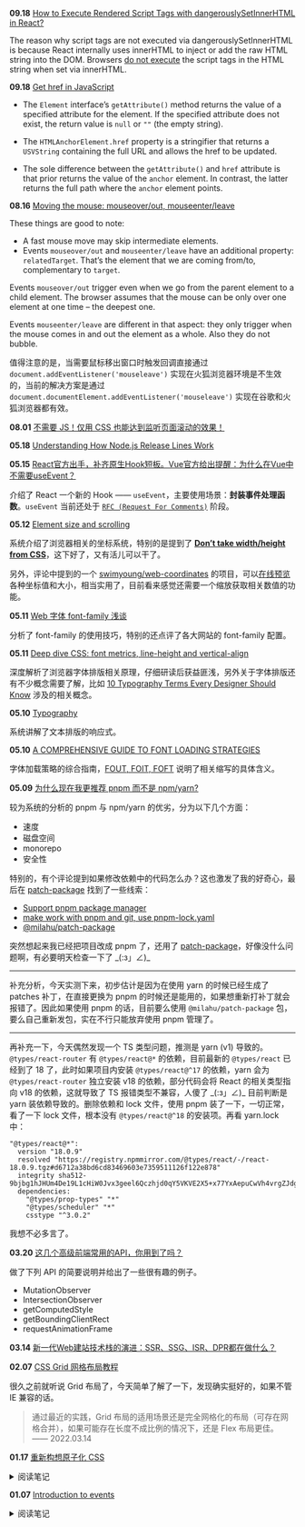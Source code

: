 **09.18** [How to Execute Rendered Script Tags with dangerouslySetInnerHTML in React?](https://codingshower.com/how-to-execute-rendered-script-tags-with-dangerouslysetinnerhtml-in-react)

The reason why script tags are not executed via dangerouslySetInnerHTML is because React internally uses innerHTML to inject or add the raw HTML string into the DOM. Browsers [do not execute](https://developer.mozilla.org/en-US/docs/Web/API/Element/innerHTML#security_considerations) the script tags in the HTML string when set via innerHTML.

**09.18** [Get href in JavaScript](https://www.delftstack.com/howto/javascript/javascript-get-href)

- The `Element` interface’s `getAttribute()` method returns the value of a specified attribute for the element. If the specified attribute does not exist, the return value is `null` or `""` (the empty string).

- The `HTMLAnchorElement.href` property is a stringifier that returns a `USVString` containing the full URL and allows the href to be updated.

- The sole difference between the `getAttribute()` and `href` attribute is that prior returns the value of the `anchor` element. In contrast, the latter returns the full path where the `anchor` element points.

**08.16** [Moving the mouse: mouseover/out, mouseenter/leave](https://javascript.info/mousemove-mouseover-mouseout-mouseenter-mouseleave)

These things are good to note:

- A fast mouse move may skip intermediate elements.
- Events `mouseover/out` and `mouseenter/leave` have an additional property: `relatedTarget`. That’s the element that we are coming from/to, complementary to `target`.

Events `mouseover/out` trigger even when we go from the parent element to a child element. The browser assumes that the mouse can be only over one element at one time – the deepest one.

Events `mouseenter/leave` are different in that aspect: they only trigger when the mouse comes in and out the element as a whole. Also they do not bubble.

值得注意的是，当需要鼠标移出窗口时触发回调直接通过 `document.addEventListener('mouseleave')` 实现在火狐浏览器环境是不生效的，当前的解决方案是通过 `document.documentElement.addEventListener('mouseleave')` 实现在谷歌和火狐浏览器都有效。

**08.01** [不需要 JS！仅用 CSS 也能达到监听页面滚动的效果！](https://mp.weixin.qq.com/s/aDJp-Vk2wsYRRFu7O8hkFg)

**05.18** [Understanding How Node.js Release Lines Work](https://nodesource.com/blog/understanding-how-node-js-release-lines-work/)

**05.15** [React官方出手，补齐原生Hook短板。Vue官方给出提醒：为什么在Vue中不需要useEvent？](https://mp.weixin.qq.com/s/gZ7eq8aq423FPH8C4eIxLA)

介绍了 React 一个新的 Hook —— `useEvent`，主要使用场景：**封装事件处理函数**。`useEvent` 当前还处于 [`RFC (Request For Comments)`](https://github.com/reactjs/rfcs/blob/useevent/text/0000-useevent.md) 阶段。

**05.12** [Element size and scrolling](https://javascript.info/size-and-scroll)

系统介绍了浏览器相关的坐标系统，特别的是提到了 [**Don’t take width/height from CSS**](https://javascript.info/size-and-scroll#don-t-take-width-height-from-css)，这下好了，又有活儿可以干了。

另外，评论中提到的一个 [swimyoung/web-coordinates](https://github.com/swimyoung/web-coordinates) 的项目，可以[在线预览](https://swimyoung.github.io/web-coordinates/)各种坐标值和大小，相当实用了，目前看来感觉还需要一个缩放获取相关数值的功能。

**05.11** [Web 字体 font-family 浅谈](https://segmentfault.com/a/1190000038284125)

分析了 font-family 的使用技巧，特别的还点评了各大网站的 font-family 配置。

**05.11** [Deep dive CSS: font metrics, line-height and vertical-align](https://iamvdo.me/en/blog/css-font-metrics-line-height-and-vertical-align)

深度解析了浏览器字体排版相关原理，仔细研读后获益匪浅，另外关于字体排版还有不少概念需要了解，比如 [10 Typography Terms Every Designer Should Know](https://creativemarket.com/blog/10-typography-terms-every-designer-should-know) 涉及的相关概念。

**05.10** [Typography](https://web.dev/learn/design/typography/)

系统讲解了文本排版的响应式。

**05.10** [A COMPREHENSIVE GUIDE TO FONT LOADING STRATEGIES](https://www.zachleat.com/web/comprehensive-webfonts/)

字体加载策略的综合指南，[FOUT, FOIT, FOFT](https://css-tricks.com/fout-foit-foft/) 说明了相关缩写的具体含义。

**05.09** [为什么现在我更推荐 pnpm 而不是 npm/yarn?](https://jishuin.proginn.com/p/763bfbd3bcff)

较为系统的分析的 pnpm 与 npm/yarn 的优劣，分为以下几个方面：

- 速度
- 磁盘空间
- monorepo
- 安全性

特别的，有个评论提到如果修改依赖中的代码怎么办？这也激发了我的好奇心，最后在 [patch-package](https://github.com/ds300/patch-package) 找到了一些线索：

- [Support pnpm package manager](https://github.com/ds300/patch-package/issues/35)
- [make work with pnpm and git, use pnpm-lock.yaml](https://github.com/ds300/patch-package/pull/302)
- [@milahu/patch-package](https://github.com/milahu/patch-package)

突然想起来我已经把项目改成 pnpm 了，还用了 [patch-package](https://github.com/ds300/patch-package)，好像没什么问题啊，有必要明天检查一下了 \_(:з」∠)\_

---

补充分析，今天实测下来，初步估计是因为在使用 yarn 的时候已经生成了 patches 补丁，在直接更换为 pnpm 的时候还是能用的，如果想重新打补丁就会报错了。因此如果使用 pnpm 的话，目前要么使用 `@milahu/patch-package` 包，要么自己重新发包，实在不行只能放弃使用 pnpm 管理了。

---

再补充一下，今天偶然发现一个 TS 类型问题，推测是 yarn (v1) 导致的。`@types/react-router` 有 `@types/react@*` 的依赖，目前最新的 `@types/react` 已经到了 18 了，此时如果项目内安装 `@types/react@^17` 的依赖，yarn 会为 `@types/react-router` 独立安装 v18 的依赖，部分代码会将 React 的相关类型指向 v18 的依赖，这就导致了 TS 报错类型不兼容，人傻了 \_(:з」∠)\_ 目前判断是 yarn 装依赖导致的。删除依赖和 lock 文件，使用 pnpm 装了一下，一切正常，看了一下 lock 文件，根本没有 `@types/react@^18` 的安装项。再看 yarn.lock 中：

```
"@types/react@*":
  version "18.0.9"
  resolved "https://registry.npmmirror.com/@types/react/-/react-18.0.9.tgz#d6712a38bd6cd83469603e7359511126f122e878"
  integrity sha512-9bjbg1hJHUm4De19L1cHiW0Jvx3geel6Qczhjd0qY5VKVE2X5+x77YxAepuCwVh4vrgZJdgEJw48zrhRIeF4Nw==
  dependencies:
    "@types/prop-types" "*"
    "@types/scheduler" "*"
    csstype "^3.0.2"
```

我想不必多言了。

**03.20** [这几个高级前端常用的API，你用到了吗？](https://segmentfault.com/a/1190000040942225)

做了下列 API 的简要说明并给出了一些很有趣的例子。

- MutationObserver
- IntersectionObserver
- getComputedStyle
- getBoundingClientRect
- requestAnimationFrame

**03.14** [新一代Web建站技术栈的演进：SSR、SSG、ISR、DPR都在做什么？](https://zhuanlan.zhihu.com/p/365113639)

**02.07** [CSS Grid 网格布局教程](https://www.ruanyifeng.com/blog/2019/03/grid-layout-tutorial.html)

很久之前就听说 Grid 布局了，今天简单了解了一下，发现确实挺好的，如果不管 IE 兼容的话。

> 通过最近的实践，Grid 布局的适用场景还是完全网格化的布局（可存在网格合并），如果可能存在长度不成比例的情况下，还是 Flex 布局更佳。 —— 2022.03.14

**01.17** [重新构想原子化 CSS](https://antfu.me/posts/reimagine-atomic-css-zh)

<details>
<summary>阅读笔记</summary><br />

## 什么是原子化 CSS？

> 原子化 CSS 是一种 CSS 的架构方式，它倾向于小巧且用途单一的 class，并且会以视觉效果进行命名。

## 原子化 CSS 方案

- 传统方案，提供所有你可能需要用到的 CSS 工具
- 按需生成，预先扫描源代码 => 监听文件变化 => 按需生成

## 探讨的解决方案

- [框架] Tailwind CSS
- [框架] Windi CSS
- [引擎] UnoCSS

看来是时候对 CSS 的使用做出一些改变了。

</details>

**01.07** [Introduction to events](https://developer.mozilla.org/en-US/docs/Learn/JavaScript/Building_blocks/Events)

<details>
<summary>阅读笔记</summary><br />

> [Event bubbling and capture](https://developer.mozilla.org/en-US/docs/Learn/JavaScript/Building_blocks/Events#event_bubbling_and_capture)

分为三个阶段：

- 捕获阶段（capturing phase）
- 目标阶段（target phase）
- 冒泡阶段（bubbling phase）

更有关于阶段划分的详细 Demo。

> [Event delegation](https://developer.mozilla.org/en-US/docs/Learn/JavaScript/Building_blocks/Events#event_delegation)

- event.target
- event.currentTarget

</details>
